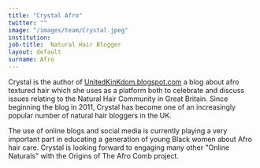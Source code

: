 ```yaml
---
title: "Crystal Afro"
twitter: ""
image: "/images/team/Crystal.jpeg"
institution:
job-title:  Natural Hair Blogger
layout: default
surname: Afro
---
```


Crystal is the author of [UnitedKinKdom.blogspot.com](http://www.theunitedkinkdom.com/) a blog about afro textured hair which she uses as a platform both to celebrate and discuss issues relating to the Natural Hair Community in Great Britain. Since beginning the blog in 2011, Crystal has become one of an increasingly popular number of natural hair bloggers in the UK.

The use of online blogs and social media is currently playing a very important part in educating a generation of young Black women about Afro hair care. Crystal is looking forward to engaging many other "Online Naturals" with the Origins of The Afro Comb project.
